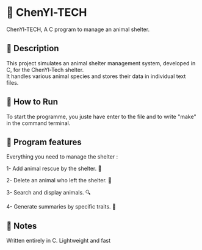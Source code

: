 # 🐾 ChenYl-TECH
ChenYl-TECH, A C program to manage an animal shelter.

## 🐶 Description
This project simulates an animal shelter management system, developed in C, for the ChenYl-Tech shelter.  
It handles various animal species and stores their data in individual text files.

## 🚀 How to Run
To start the programme, you juste have enter to the file and to write "make" in the command terminal.

## 🧩 Program features
Everything you need to manage the shelter :

1- Add animal rescue by the shelter. 🐶

2- Delete an animal who left the shelter. 🏡

3- Search and display animals. 🔍

4- Generate summaries by specific traits. 🐾

## 📌 Notes
Written entirely in C.
Lightweight and fast
